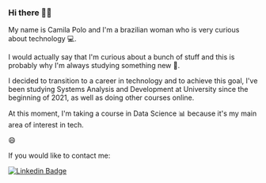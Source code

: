 ### Hi there 🙋‍♀️

<p>My name is Camila Polo and I'm a brazilian woman who is very curious about technology 💻.</p>

<p> I would actually say that I'm curious about a bunch of stuff and this is probably why I'm always studying something new 🤭.</p>


<p>I decided to transition to a career in technology and to achieve this goal, I've been studying Systems Analysis and Development at University since the beginning of 2021, as well as doing other courses online.</p>


<p> At this moment, I'm taking a course in Data Science 📊 because it's my main area of interest in tech. 
  
  😄
  
 If you would like to contact me:



[![Linkedin Badge](https://img.shields.io/badge/-LinkedIn-blue?style=flat-square&logo=Linkedin&logoColor=white&link=https://www.linkedin.com/in/camilaspolo/)](https://www.linkedin.com/in/camilaspolo/)

<!--
**camilasp/camilasp** is a ✨ _special_ ✨ repository because its `README.md` (this file) appears on your GitHub profile.

Here are some ideas to get you started:

- 🔭 I’m currently working on ...
- 🌱 I’m currently learning ...
- 👯 I’m looking to collaborate on ...
- 🤔 I’m looking for help with ...
- 💬 Ask me about ...
- 📫 How to reach me: ...
- 😄 Pronouns: ...
- ⚡ Fun fact: ...
-->
